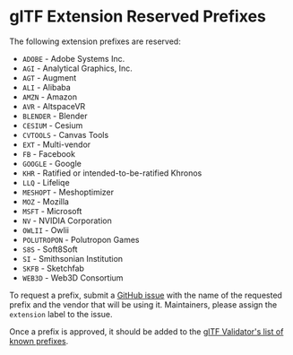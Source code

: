 # glTF Extension Reserved Prefixes

The following extension prefixes are reserved:

* `ADOBE` - Adobe Systems Inc.
* `AGI` - Analytical Graphics, Inc.
* `AGT` - Augment
* `ALI` - Alibaba
* `AMZN` - Amazon
* `AVR` - AltspaceVR
* `BLENDER` - Blender
* `CESIUM` - Cesium
* `CVTOOLS` - Canvas Tools
* `EXT` - Multi-vendor
* `FB` - Facebook
* `GOOGLE` - Google
* `KHR` - Ratified or intended-to-be-ratified Khronos
* `LLQ` - Lifeliqe
* `MESHOPT` - Meshoptimizer
* `MOZ` - Mozilla
* `MSFT` - Microsoft
* `NV` - NVIDIA Corporation
* `OWLII` - Owlii
* `POLUTROPON` - Polutropon Games
* `S8S` - Soft8Soft
* `SI` - Smithsonian Institution
* `SKFB` - Sketchfab
* `WEB3D` - Web3D Consortium

To request a prefix, submit a [GitHub issue](https://github.com/KhronosGroup/glTF/issues/new) with the name of the requested prefix and the vendor that will be using it. Maintainers, please assign the `extension` label to the issue.

Once a prefix is approved, it should be added to the [glTF Validator's list of known prefixes](https://github.com/KhronosGroup/glTF-Validator/blob/master/lib/src/ext/extensions.dart).
